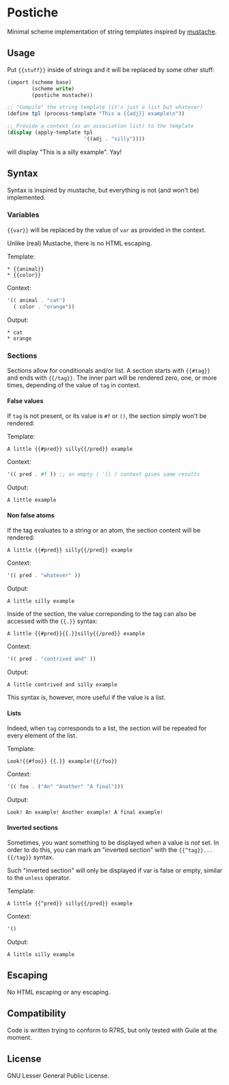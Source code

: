 # Postiche

Minimal scheme implementation of string templates inspired by
[mustache](https://mustache.github.io/).


## Usage

Put `{{stuff}}` inside of strings and it will be replaced by some
other stuff:

```scheme
(import (scheme base)
        (scheme write)
        (postiche mustache))

;; "Compile" the string template (it's just a list but whatever)
(define tpl (process-template "This a {{adj}} example\n"))

;; Provide a context (as an association list) to the template
(display (apply-template tpl
                         '((adj . "silly"))))

```

will display "This is a silly example". Yay!


## Syntax

Syntax is inspired by mustache, but everything is not (and won't be)
implemented. 

### Variables 
`{{var}}` will be replaced by the value of `var` as provided in the
context. 

Unlike (real) Mustache, there is no HTML escaping. 

Template:

```
* {{animal}}
* {{color}}
```

Context:

```scheme
'(( animal . "cat")
  ( color . "orange"))
```

Output:
```
* cat
* orange
```

### Sections

Sections allow for conditionals and/or list. A section starts with
`{{#tag}}` and ends with `{{/tag}}`. The inner part will be rendered
zero, one, or more times, depending of the value of `tag` in context.

#### False values

If `tag` is not present, or its value is `#f` or `()`, the section
simply won't be rendered:

Template:

```
A little {{#pred}} silly{{/pred}} example
```

Context:

```scheme
'(( pred . #f )) ;; an empty ( '() ) context gives same results
```

Output:

```
A little example
```

#### Non false atoms

If the tag evaluates to a string or an atom, the section content will
be rendered:

```
A little {{#pred}} silly{{/pred}} example
```

Context:

```scheme
'(( pred . "whatever" )) 
```

Output:

```
A little silly example
```

Inside of the section, the value correponding to the tag can also be
accessed with the `{{.}}` syntax: 

```
A little {{#pred}}{{.}}silly{{/pred}} example
```

Context:

```scheme
'(( pred . "contrived and" )) 
```

Output:

```
A little contrived and silly example
```

This syntax is, however, more useful if the value is a list.

#### Lists

Indeed, when `tag` corresponds to a list, the section will be repeated
for every element of the list.

Template:

```
Look!{{#foo}} {{.}} example!{{/foo}}
```

Context:

```scheme
'(( foo . ("An" "Another" "A final")))
```

Output:

```
Look! An example! Another example! A final example!
```

#### Inverted sections

Sometimes, you want something to be displayed when a value is *not*
set. In order to do this, you can mark an "inverted section" with the
`{{^tag}}...{{/tag}}` syntax.

Such "inverted section" will only be displayed if var is false or
empty, similar to the `unless` operator.

Template:

```
A little {{^pred}} silly{{/pred}} example
```

Context:

```scheme
'()
```

Output:

```
A little silly example
```

## Escaping

No HTML escaping or any escaping. 

## Compatibility 

Code is written trying to conform to R7RS, but only tested with Guile
at the moment. 

## License

GNU Lesser General Public License.
